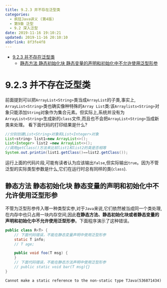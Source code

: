 ```yaml
---
title: 9.2.3 并不存在泛型类
categories: 
  - 疯狂Java讲义 (第4版)
  - 第9章 泛型
  - 9.2 深入泛型
date: 2019-11-16 19:10:21
updated: 2019-11-16 20:10:10
abbrlink: 8f3fe4f8
---
```

- [9.2.3 并不存在泛型类](/ReadingNotes/8f3fe4f8/#9-2-3-并不存在泛型类)
    - [静态方法 静态初始化块 静态变量的声明和初始化中不允许使用泛型形参](/ReadingNotes/8f3fe4f8/#静态方法-静态初始化块-静态变量的声明和初始化中不允许使用泛型形参)

<!--more-->
<script src="https://cdn.bootcss.com/jquery/3.4.0/jquery.slim.min.js"></script>
<script>$(document).ready(function () {$(".post-body > ul:nth-child(1)").hide();});</script>

<!--end-->
# 9.2.3 并不存在泛型类 #
前面提到可以把`ArrayList<String>`类当成`ArrayList`的子类,事实上, `ArrayList<String>`类也确实像种特殊的`Array List`类:该`Arraylists<String>`对象只能添加`String`对象作为集合元素。但实际上,系统并没有为`ArrayList<String>`生成新的`class`文件,而且也不会把`ArrayList<String>`当成新类来处理。
看下面代码的打印结果是什么?
```java
//分别创建List<String>对象和List<Integer>对象
List<string> list1=new ArrayList<>();
List<Integer> list2 =new ArrayList<>();
//调用getClass()方法来比较list1和list2的类是否相等
System.out.printin(list1.getClass()==list2.getClass());
```
运行上面的代码片段,可能有读者认为应该输出`false`,但实际输出`true`。因为不管泛型的实际类型参数是什么,它们在运行时总有同样的类(`class`).

## 静态方法 静态初始化块 静态变量的声明和初始化中不允许使用泛型形参 ##
不管为泛型形参传入哪一种类型实参,对于`Java`来说,它们依然被当成同一个类处理,在内存中也只占用一块内存空间,因此**在静态方法、静态初始化块或者静态变量的声明和初始化中不允许使用泛型形参**。下面程序演示了这种错误。
```java
public class R<T> {
	// 下面代码错误，不能在静态变量声明中使用泛型形参
	static T info;
	// T age;

	public void foo(T msg) {
	}
	// 下面代码错误，不能在静态方法声明中使用泛型形参
	// public static void bar(T msg){}
}
```
```
Cannot make a static reference to the non-static type TJava(536871434)
```
